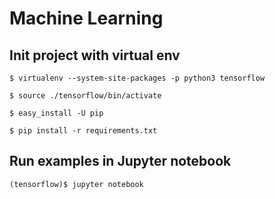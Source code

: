 # Machine Learning

## Init project with virtual env

```
$ virtualenv --system-site-packages -p python3 tensorflow

$ source ./tensorflow/bin/activate

$ easy_install -U pip

$ pip install -r requirements.txt
```

## Run examples in Jupyter notebook

```
(tensorflow)$ jupyter notebook
```